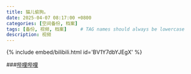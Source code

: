 ```yaml
---
title: 猫儿偷狗。
date: 2025-04-07 08:17:00 +0800
categories: [空间备份, 档案]
tags: [备份, 视频, 档案]     # TAG names should always be lowercase
description: 视频
---
```


{% include embed/bilibili.html id='BV1Y7dbYJEgX' %}

###[哔哩哔哩](https://www.bilibili.com/video/BV1Y7dbYJEgX)


